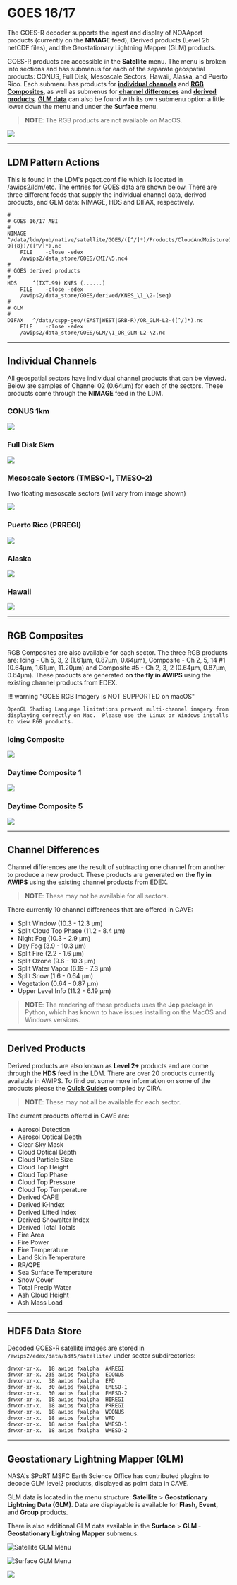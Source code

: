 # GOES 16/17


The GOES-R decoder supports the ingest and display of NOAAport products (currently on the **NIMAGE** feed), Derived products (Level 2b netCDF files), and the Geostationary Lightning Mapper (GLM) products.

GOES-R products are accessible in the **Satellite** menu.  The menu is broken into sections and has submenus for each of the separate geospatial products: CONUS, Full Disk, Mesoscale Sectors, Hawaii, Alaska, and Puerto Rico.  Each submenu has products for [**individual channels**](#individual-channels) and [**RGB Composites**](#rgb-composites), as well as submenus for [**channel differences**](#channel-differences) and [**derived products**](#derived-products).  [**GLM data**](#geostationary-lightning-mapper-glm) can also be found with its own submenu option a little lower down the menu and under the **Surface** menu.

> **NOTE**: The RGB products are not available on MacOS.

![](../images/satelliteMenu.png)

---

## LDM Pattern Actions

This is found in the LDM's pqact.conf file which is located in /awips2/ldm/etc.  The entries for GOES data are shown below.  There are three different feeds that supply the individual channel data, derived products, and GLM data: NIMAGE, HDS and DIFAX, respectively.

    #
    # GOES 16/17 ABI
    #
    NIMAGE  ^/data/ldm/pub/native/satellite/GOES/([^/]*)/Products/CloudAndMoistureImagery/([^/]*)/([^/]*)/([0-9]{8})/([^/]*).nc
        FILE    -close -edex
        /awips2/data_store/GOES/CMI/\5.nc4
    #
    # GOES derived products
    #
    HDS     ^(IXT.99) KNES (......)
        FILE    -close -edex
        /awips2/data_store/GOES/derived/KNES_\1_\2-(seq)
    #
    # GLM
    #
    DIFAX   ^/data/cspp-geo/(EAST|WEST|GRB-R)/OR_GLM-L2-([^/]*).nc
        FILE    -close -edex
        /awips2/data_store/GOES/GLM/\1_OR_GLM-L2-\2.nc

---

## Individual Channels

All geospatial sectors have individual channel products that can be viewed.  Below are samples of Channel 02 (0.64&mu;m) for each of the sectors.  These products come through the **NIMAGE** feed in the LDM.

### CONUS 1km

![](../images/goes_16_conus.png)

### Full Disk 6km

![](../images/goes_16_fd.png)

### Mesoscale Sectors (TMESO-1, TMESO-2)

Two floating mesoscale sectors (will vary from image shown)

![](../images/goes_16_meso.png)

### Puerto Rico (PRREGI)

![](../images/goes_16_pr.png)

### Alaska

![](../images/goes_17_ak.png)

### Hawaii

![](../images/goes_17_hi.png)

---

## RGB Composites

RGB Composites are also available for each sector.  The three RGB products are: Icing - Ch 5, 3, 2 (1.61&mu;m, 0.87&mu;m, 0.64&mu;m), Composite - Ch 2, 5, 14 #1 (0.64&mu;m, 1.61&mu;m, 11.20&mu;m) and Composite #5 - Ch 2, 3, 2 (0.64&mu;m, 0.87&mu;m, 0.64&mu;m).  These products are generated **on the fly in AWIPS** using the existing channel products from EDEX.

!!! warning "GOES RGB Imagery is NOT SUPPORTED on macOS"

	OpenGL Shading Language limitations prevent multi-channel imagery from displaying correctly on Mac.  Please use the Linux or Windows installs to view RGB products.


### Icing Composite

![](../images/goes_16_comp1.png)

### Daytime Composite 1

![](../images/goes_16_comp2.png)

### Daytime Composite 5

![](../images/goes_16_comp3.png)

---

## Channel Differences

Channel differences are the result of subtracting one channel from another to produce a new product.  These products are generated **on the fly in AWIPS** using the existing channel products from EDEX.

>**NOTE**: These may not be available for all sectors.

There currently 10 channel differences that are offered in CAVE:

  * Split Window (10.3 - 12.3 &mu;m)
  * Split Cloud Top Phase (11.2 - 8.4 &mu;m)
  * Night Fog (10.3 - 2.9 &mu;m)
  * Day Fog (3.9 - 10.3 &mu;m)
  * Split Fire (2.2 - 1.6 &mu;m)
  * Split Ozone (9.6 - 10.3 &mu;m)
  * Split Water Vapor (6.19 - 7.3 &mu;m)
  * Split Snow (1.6 - 0.64 &mu;m)
  * Vegetation (0.64 - 0.87 &mu;m)
  * Upper Level Info (11.2 - 6.19 &mu;m)

> **NOTE**: The rendering of these products uses the **Jep** package in Python, which has known to have issues installing on the MacOS and Windows versions.

---

## Derived Products

Derived products are also known as **Level 2+** products and are come through the **HDS** feed in the LDM.  There are over 20 products currently available in AWIPS.  To find out some more information on some of the products please the [**Quick Guides**](http://rammb.cira.colostate.edu/training/visit/quick_guides/) compiled by CIRA.

>**NOTE**: These may not all be available for each sector.

The current products offered in CAVE are:

  * Aerosol Detection
  * Aerosol Optical Depth
  * Clear Sky Mask
  * Cloud Optical Depth
  * Cloud Particle Size
  * Cloud Top Height
  * Cloud Top Phase
  * Cloud Top Pressure
  * Cloud Top Temperature
  * Derived CAPE
  * Derived K-Index
  * Derived Lifted Index
  * Derived Showalter Index
  * Derived Total Totals
  * Fire Area
  * Fire Power
  * Fire Temperature
  * Land Skin Temperature
  * RR/QPE
  * Sea Surface Temperature
  * Snow Cover
  * Total Precip Water
  * Ash Cloud Height
  * Ash Mass Load


---

## HDF5 Data Store

Decoded GOES-R satellite images are stored in `/awips2/edex/data/hdf5/satellite/` under sector subdirectories:

    drwxr-xr-x.  18 awips fxalpha  AKREGI
    drwxr-xr-x. 235 awips fxalpha  ECONUS
    drwxr-xr-x.  38 awips fxalpha  EFD
    drwxr-xr-x.  30 awips fxalpha  EMESO-1
    drwxr-xr-x.  30 awips fxalpha  EMESO-2
    drwxr-xr-x.  18 awips fxalpha  HIREGI
    drwxr-xr-x.  18 awips fxalpha  PRREGI
    drwxr-xr-x.  18 awips fxalpha  WCONUS
    drwxr-xr-x.  18 awips fxalpha  WFD
    drwxr-xr-x.  18 awips fxalpha  WMESO-1
    drwxr-xr-x.  18 awips fxalpha  WMESO-2

---

## Geostationary Lightning Mapper (GLM)

NASA's SPoRT MSFC Earth Science Office has contributed plugins to decode GLM level2 products, displayed as point data in CAVE.

GLM data is located in the menu structure: **Satellite** > **Geostationary Lightning Data (GLM)**.  Data are displayable is available for **Flash**, **Event**, and **Group** products.

There is also additional GLM data available in the **Surface** > **GLM - Geostationary Lightning Mapper** submenus.

![Satellite GLM Menu](../images/goes_16_glmmenu.png)

![Surface GLM Menu](../images/surfaceGLMMenu.png)

![](../images/goes_16_glm.png)

<!---
---

## Derived Motion Winds
--->
